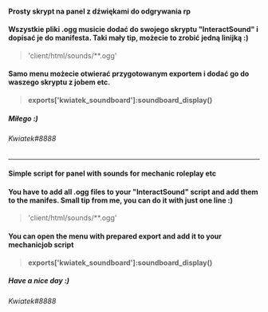 #### Prosty skrypt na panel z dźwiękami do odgrywania rp
#### Wszystkie pliki .ogg musicie dodać do swojego skryptu "InteractSound" i dopisać je do manifesta. Taki mały tip, możecie to zrobić jedną linijką :)
> 'client/html/sounds/**.ogg'

#### Samo menu możecie otwierać przygotowanym exportem i dodać go do waszego skryptu z jobem etc.
> **exports['kwiatek_soundboard']:soundboard_display()**

##### Miłego :)
###### Kwiatek#8888


-----------------------------------------------------------------------------------------------------------------------------------------------------------------------------------


#### Simple script for panel with sounds for mechanic roleplay etc
#### You have to add all .ogg files to your "InteractSound" script and add them to the manifes. Small tip from me, you can do it with just one line :)
> 'client/html/sounds/**.ogg'

#### You can open the menu with prepared export and add it to your mechanicjob script
> **exports['kwiatek_soundboard']:soundboard_display()**

##### Have a nice day :)
###### Kwiatek#8888
